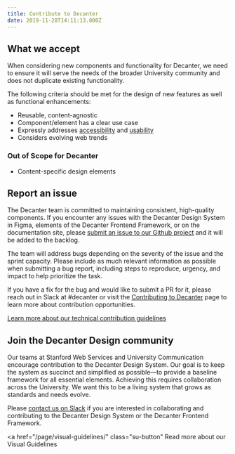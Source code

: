 ```yaml
---
title: Contribute to Decanter
date: 2019-11-28T14:11:13.000Z
---
```

## What we accept

<p class="su-intro-text">When considering new components and functionality for Decanter, we need to ensure it will serve the needs of the broader University community and does not duplicate existing functionality.</p> 

The following criteria should be met for the design of new features as well as functional enhancements:

* Reusable, content-agnostic
* Component/element has a clear use case
* Expressly addresses [accessibility](/page/page-about-why-decanter-accessibility/) and [usability](/page/usability/)
* Considers evolving web trends

### Out of Scope for Decanter

* Content-specific design elements

## Report an issue

The Decanter team is committed to maintaining consistent, high-quality components. If you encounter any issues with the Decanter Design System in Figma, elements of the Decanter Frontend Framework, or on the documentation site, please [submit an issue to our Github project](https://github.com/SU-SWS/decanter) and it will be added to the backlog.

The team will address bugs depending on the severity of the issue and the sprint capacity. Please include as much relevant information as possible when submitting a bug report, including steps to reproduce, urgency, and impact to help prioritize the task.

If you have a fix for the bug and would like to submit a PR for it, please reach out in Slack at #decanter or visit the [Contributing to Decanter](/page/about-contributing-what-can-i-contribute/) page to learn more about contribution opportunities.

<a href="/page/about-contributing/" class="su-button">Learn more about our technical contribution guidelines</a>

## Join the Decanter Design community

Our teams at Stanford Web Services and University Communication encourage contribution to the Decanter Design System. Our goal is to keep the system as succinct and simplified as possible—to provide a baseline framework for all essential elements.  Achieving this requires collaboration across the University. We want this to be a living system that grows as standards and needs evolve. 

Please [contact us on Slack](/page/about-contributing-how-to-communicate/) if you are interested in collaborating and contributing to the Decanter Design System or the Decanter Frontend Framework.

<a href="/page/visual-guidelines/" class="su-button" Read more about our Visual Guidelines</a>
